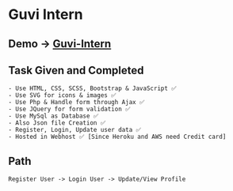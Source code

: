 # Guvi Intern

## Demo -> [ Guvi-Intern](https://saravananvijuthuguviinterayamn.000webhostapp.com/)

## Task Given and Completed
    - Use HTML, CSS, SCSS, Bootstrap & JavaScript ✅
    - Use SVG for icons & images ✅
    - Use Php & Handle form through Ajax ✅
    - Use JQuery for form validation ✅
    - Use MySql as Database ✅
    - Also Json file Creation ✅
    - Register, Login, Update user data ✅
    - Hosted in Webhost ✅ [Since Heroku and AWS need Credit card]

## Path
    Register User -> Login User -> Update/View Profile
